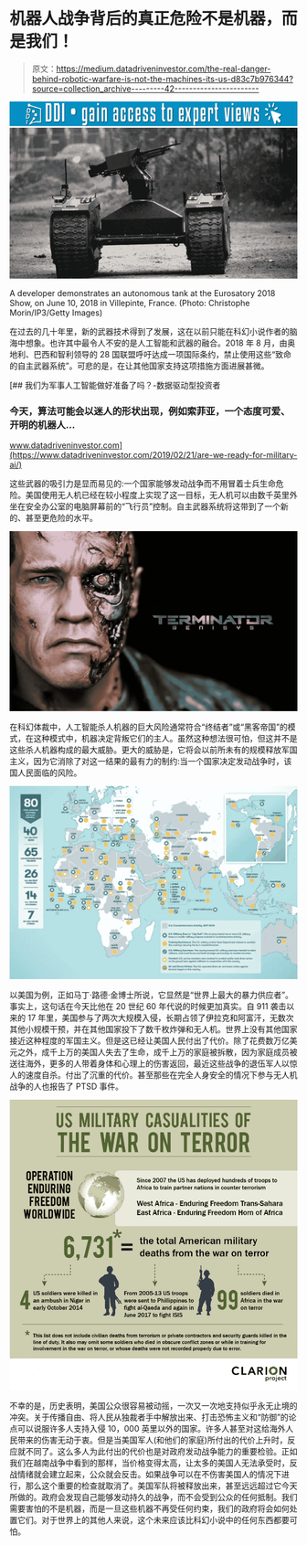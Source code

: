 # 机器人战争背后的真正危险不是机器，而是我们！

> 原文：<https://medium.datadriveninvestor.com/the-real-danger-behind-robotic-warfare-is-not-the-machines-its-us-d83c7b976344?source=collection_archive---------42----------------------->

[![](img/9d11f9ff5b0d2b8a3784420a325937f9.png)](http://www.track.datadriveninvestor.com/1B9E)![](img/d50db64ece391d3926ae0a0b65d1322b.png)

A developer demonstrates an autonomous tank at the Eurosatory 2018 Show, on June 10, 2018 in Villepinte, France. (Photo: Christophe Morin/IP3/Getty Images)

在过去的几十年里，新的武器技术得到了发展，这在以前只能在科幻小说作者的脑海中想象。也许其中最令人不安的是人工智能和武器的融合。2018 年 8 月，由奥地利、巴西和智利领导的 28 国联盟呼吁达成一项国际条约，禁止使用这些“致命的自主武器系统”。可悲的是，在让其他国家支持这项措施方面进展甚微。

[](https://www.datadriveninvestor.com/2019/02/21/are-we-ready-for-military-ai/) [## 我们为军事人工智能做好准备了吗？-数据驱动型投资者

### 今天，算法可能会以迷人的形状出现，例如索菲亚，一个态度可爱、开明的机器人…

www.datadriveninvestor.com](https://www.datadriveninvestor.com/2019/02/21/are-we-ready-for-military-ai/) 

这些武器的吸引力是显而易见的:一个国家能够发动战争而不用冒着士兵生命危险。美国使用无人机已经在较小程度上实现了这一目标，无人机可以由数千英里外坐在安全办公室的电脑屏幕前的“飞行员”控制。自主武器系统将这带到了一个新的、甚至更危险的水平。

![](img/ea5fbd141c900915b8652e31cbc14dd0.png)

在科幻体裁中，人工智能杀人机器的巨大风险通常符合“终结者”或“黑客帝国”的模式，在这种模式中，机器决定背叛它们的主人。虽然这种想法很可怕，但这并不是这些杀人机器构成的最大威胁。更大的威胁是，它将会以前所未有的规模释放军国主义，因为它消除了对这一结果的最有力的制约:当一个国家决定发动战争时，该国人民面临的风险。

![](img/0e1babcb517da77e80c292b305f634c7.png)

以美国为例，正如马丁·路德·金博士所说，它显然是“世界上最大的暴力供应者”。事实上，这句话在今天比他在 20 世纪 60 年代说的时候更加真实。自 911 袭击以来的 17 年里，美国参与了两次大规模入侵，长期占领了伊拉克和阿富汗，无数次其他小规模干预，并在其他国家投下了数千枚炸弹和无人机。世界上没有其他国家接近这种程度的军国主义。但是这已经让美国人民付出了代价。除了花费数万亿美元之外，成千上万的美国人失去了生命，成千上万的家庭被拆散，因为家庭成员被送往海外，更多的人带着身体和心理上的伤害返回，最近这些战争的退伍军人以惊人的速度自杀。付出了沉重的代价。甚至那些在完全人身安全的情况下参与无人机战争的人也报告了 PTSD 事件。

![](img/6f72ec1e11fa0b12d158f0df22ffde05.png)

不幸的是，历史表明，美国公众很容易被动摇，一次又一次地支持似乎永无止境的冲突。关于传播自由、将人民从独裁者手中解放出来、打击恐怖主义和“防御”的论点可以说服许多人支持入侵 10，000 英里以外的国家。许多人甚至对这给海外人民带来的伤害无动于衷。但是当美国军人(和他们的家庭)所付出的代价上升时，反应就不同了。这么多人为此付出的代价也是对政府发动战争能力的重要检验。正如我们在越南战争中看到的那样，当价格变得太高，让太多的美国人无法承受时，反战情绪就会建立起来，公众就会反击。如果战争可以在不伤害美国人的情况下进行，那么这个重要的检查就取消了。美国军队将被释放出来，甚至远远超过它今天所做的。政府会发现自己能够发动持久的战争，而不会受到公众的任何抵制。我们需要害怕的不是机器，而是一旦这些机器不再受任何约束，我们的政府将会如何处置它们。对于世界上的其他人来说，这个未来应该比科幻小说中的任何东西都要可怕。
